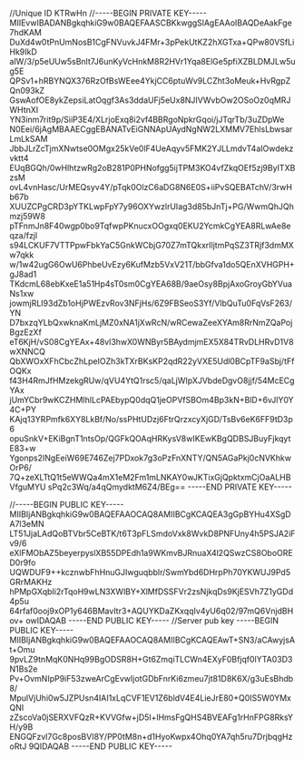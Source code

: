 //Unique ID
KTRwHn
//-----BEGIN PRIVATE KEY-----
MIIEvwIBADANBgkqhkiG9w0BAQEFAASCBKkwggSlAgEAAoIBAQDeAakFge7hdKAM
DuXd4w0tPnUmNosB1CgFNVuvkJ4FMr+3pPekUtKZ2hXGTxa+QPw80VSfLiHk9IkD
aIW/3/p5eUUw5sBnlt7J6unKyVcHnkM8R2HVr1Yqa8ElGe5pfiXZBLDMJLw5ug5E
QPSv1+hRBYNQX376RzOfBsWEee4YkjCC6ptuWv9LCZht3oMeuk+HvRgpZQn093kZ
GswAofOE8ykZepsiLatOqgf3As3ddaUFj5eUx8NJIVWvbOw2OSoOz0qMRJWHtnXI
YN3inm7rit9p/SiiP3E4/XLrjoExq8i2vf4BBRgoNpkrGqoi/jJTqrTb/3uZDpWe
N0Eei/6jAgMBAAECggEBANATvEiGNNApUAydNgNW2LXMMV7EhlsLbwsarLmLkSAM
JbbJLrZcTjmXNwtse0OMgx25kVe0lF4UeAqyv5FMK2YJLLmdvT4aIOwdekzvktt4
EUqBGQh/0wHlhtzwRg2oB281P0PHNofgg5ijTPM3KO4vfZkqOEf5zj9ByITXBzsM
ovL4vnHasc/UrMEQsyv4Y/pTqk0OlzC6aDG8N6E0S+iiPvSQEBATchV/3rwHb67b
XUUZCPgCRD3pYTKLwpFpY7y96OXYwzlrUIag3d85bJnTj+PG/WwmQhJQhmzj59W8
pTFnmJn8F40wgp0bo9TqfwpPKnucxOOgxq0EKU2YcmkCgYEA8RLwAe8eqza/fzjl
s94LCKUF7VTTPpwFbkYaC5GnkWCbjG70Z7mTQkxrIljtmPqSZ3TRjf3dmMXw7qkk
w/1w42ugG6OwU6PhbeUvEzy6KufMzb5VxV21T/bbGfva1do5QEnXVHGPH+gJ8ad1
TKdcmL68ebKxeE1a51Hp4sT0sm0CgYEA68B/9aeOsy8BpjAxoGroyGbYVuaNs1xw
jowmjRLI93dZb1oHjPWEzvRov3NFjHs/6Z9FBSeoS3Yf/VlbQuTu0FqVsF263/YN
D7bxzqYLbQxwknaKmLjMZ0xNA1jXwRcN/wRCewaZeeXYAm8RrNmZQaPojBgzEzXf
eT6KjH/vS08CgYEAx+48vl3hwX0WNByr5BAydmjmEX5X84TRvDLHRvD1V8wXNNCQ
QbXWOxXFhCbcZhLpeIOZh3kTXrBKsKP2qdR22yVXE5Udl0BCpTF9aSbj/tFfOQKx
f43H4RmJfHMzekgRUw/qVU4YtQ1rsc5/qaLjWIpXJVbdeDgvO8jjf/54McECgYAx
jUmYCbr9wKCZHMIhlLcPAEbypQ0dqQ1jeOPVfSBOm4Bp3kN+BlD+6vJlY0Y4C+PY
KAjq13YRPmfk6XY8LkBf/No/ssPHtUDzj6FtrQrzxcyXjGD/TsBv6eK6FF9tD3p6
opuSnkV+EKiBgnT1ntsOp/QGFkQOAqHRKysV8wIKEwKBgQDBSJBuyFjkqytE83+w
Ygonps2INgEeiW69E746Zej7PDxok7g3oPzFnXNTY/QN5AGaPkj0cNVKhkwOrP6/
7Q+zeXLTtQ1t5eWWQa4mX1eM2Fm1mLNKAY0wJKTixGjQpktxmCjOaALHBVfguMYU
sPq2c3Wq/a4qQmydktM6Z4/BEg==
-----END PRIVATE KEY-----

//-----BEGIN PUBLIC KEY-----
MIIBIjANBgkqhkiG9w0BAQEFAAOCAQ8AMIIBCgKCAQEA3gGpBYHu4XSgDA7l3eMN
LT51JjaLAdQoBTVbr5CeBTK/t6T3pFLSmdoVxk8WvkD8PNFUny4h5PSJA2iFv9/6
eXlFMObAZ5beyerpyslXB55DPEdh1a9WKmvBJRnuaX4l2QSwzCS8OboORED0r9fo
UQWDUF9++kcznwbFhHnuGJIwguqbblr/SwmYbd6DHrpPh70YKWUJ9Pd5GRrMAKHz
hPMpGXqbIi2rTqoH9wLN3XWlBY+XlMfDSSFVr2zsNjkqDs9KjESVh7Z1yGDd4p5u
64rfaf0ooj9xOP1y646BMavItr3+AQUYKDaZKxqqIv4yU6q02/97mQ6VnjdBHov+
owIDAQAB
-----END PUBLIC KEY-----
//Server pub key
-----BEGIN PUBLIC KEY-----
MIIBIjANBgkqhkiG9w0BAQEFAAOCAQ8AMIIBCgKCAQEAwT+SN3/aCAwyjsAt+Omu
9pvLZ9tnMqK0NHq99BgODSR8H+Gt6ZmqiTLCWn4EXyF0Bfjqf0lYTA03D3N1Bs2e
Pv+OvmNIpP9iF53zweArCgEvwIjotGDbFnrKi6zmeu7jt81D8K6X/g3uEsBhdb8/
MpulVjUhi0w5JZPUsn4IAI1xLqCVF1EV1Z6bldV4E4LieJrE80+Q0IS5W0YMxQNI
zZscoVa0jSERXVFQzR+KVVGfw+jD5I+lHmsFgQHS4BVEAFg1rHnFPG8RksYH/y9B
ENGQFzvl7Gc8posBVI8Y/PP0tM8n+d1HyoKwpx4Ohq0YA7qh5ru7DrjbqgHzoRtJ
9QIDAQAB
-----END PUBLIC KEY-----